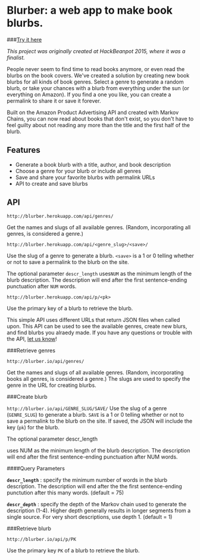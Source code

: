 # Blurber: a web app to make book blurbs.

###[Try it here](http://blurber.herokuapp.com/)

*This project was originally created at HackBeanpot 2015, where it was a finalist.*

People never seem to find time to read books anymore, or even read the blurbs on the book covers. We've created a solution by creating new book blurbs for all kinds of book genres. Select a genre to generate a random blurb, or take your chances with a blurb from everything under the sun (or everything on Amazon). If you find a one you like, you can create a permalink to share it or save it forever.

Built on the Amazon Product Advertising API and created with Markov Chains, you can now read about books that don't exist, so you don't have to feel guilty about not reading any more than the title and the first half of the blurb.

## Features

- Generate a book blurb with a title, author, and book description
- Choose a genre for your blurb or include all genres
- Save and share your favorite blurbs with permalink URLs
- API to create and save blurbs

## API

`http://blurber.herokuapp.com/api/genres/`

Get the names and slugs of all available genres. (Random, incorporating all genres, is considered a genre.)

`http://blurber.herokuapp.com/api/<genre_slug>/<save>/`

Use the slug of a genre to generate a blurb. `<save>` is a 1 or 0 telling whether or not to save a permalink to the blurb on the site.



The optional parameter `descr_length` uses`NUM` as the minimum length of the blurb description. The description will end after the first sentence-ending punctuation after `NUM` words.

`http://blurber.herokuapp.com/api/p/<pk>`

Use the primary key <pk> of a blurb to retrieve the blurb.



This simple API uses different URLs that return JSON files when called upon. This API can be used to see the available genres, create new blurs, and find blurbs you alraedy made. If you have any questions or trouble with the API, <a href="mailto:blurb@blurber.io">let us know</a>!

###Retrieve genres

`http://blurber.io/api/genres/`

Get the names and slugs of all available genres. (Random, incorporating books all genres, is considered a genre.) The slugs are used to specify the genre in the URL for creating blurbs.

###Create blurb

`http://blurber.io/api/GENRE_SLUG/SAVE/`
Use the slug of a genre (`GENRE_SLUG`) to generate a blurb. `SAVE` is a 1 or 0 telling whether or not to save a permalink to the blurb on the site. If saved, the JSON will include the key (`pk`) for the blurb.

<p>The optional parameter <span class="mono">descr_length</span></p> uses <span class="mono">NUM</span> as the minimum length of the blurb description. The description will end after the first sentence-ending punctuation after <span class="mono">NUM</span> words.

####Query Parameters

**`descr_length`** : specify the minimum number of words in the blurb description. The description will end after the the first sentence-ending punctution after this many words. (default = 75)

**`descr_depth`** : specify the depth of the Markov chain used to generate the description (1-4). Higher depth generally results in longer segments from a single source. For very short descriptions, use depth 1. (default = 1)

###Retrieve blurb

`http://blurber.io/api/p/PK`

Use the primary key `PK` of a blurb to retrieve the blurb.
